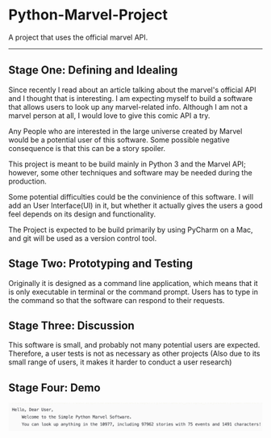 # Python-Marvel-Project
A project that uses the official marvel API. 

<hr>

<h2>Stage One: Defining and Idealing</h2>
Since recently I read about an article talking about the marvel's official API and I thought that is interesting. I am expecting myself to build a software that allows users to look up any marvel-related info. Although I am not a marvel person at all, I would love to give this comic API a try. 

Any People who are interested in the large universe created by Marvel would be a potential user of this software. Some possible negative consequence is that this can be a story spoiler. 

This project is meant to be build mainly in Python 3 and the Marvel API; however, some other techniques and software may be needed during the production. 

Some potential difficulties could be the convinience of this software. I will add an User Interface(UI) in it, but whether it actually gives the users a good feel depends on its design and functionality.

The Project is expected to be build primarily by using PyCharm on a Mac, and git will be used as a version control tool. 

## Stage Two: Prototyping and Testing 
Originally it is designed as a command line application, which means that it is only executable in terminal or the command prompt. Users has to type in the command so that the software can respond to their requests. 

## Stage Three: Discussion
This software is small, and probably not many potential users are expected. Therefore, a user tests is not as necessary as other projects (Also due to its small range of users, it makes it harder to conduct a user research)

## Stage Four: Demo
![Demo](image.png)
